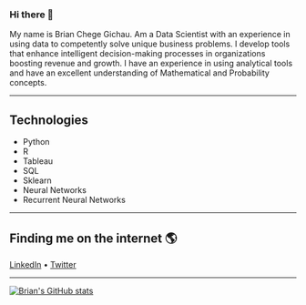 ### Hi there 👋

My name is Brian Chege Gichau. Am a Data Scientist with an experience in using data to competently solve unique business problems. I develop tools that enhance intelligent decision-making processes in organizations boosting revenue and growth. I have an experience in using analytical tools and have an excellent understanding of Mathematical and Probability concepts. 

----
## Technologies 
* Python
* R
* Tableau
* SQL
* Sklearn
* Neural Networks
* Recurrent Neural Networks
----
## Finding me on the internet 🌎
[LinkedIn](https://www.linkedin.com/in/brianchege567/) • [Twitter](https://twitter.com/B_chege567)

----
[![Brian's GitHub stats](https://github-readme-stats.vercel.app/api?username=BrianChegeGichau)](https://github.com/BrianChegeGichau/github-readme-stats)

<!--
**BrianChegeGichau/BrianChegeGichau** is a ✨ _special_ ✨ repository because its `README.md` (this file) appears on your GitHub profile.

Here are some ideas to get you started:

- 🔭 I’m currently working on ...
- 🌱 I’m currently learning ...
- 👯 I’m looking to collaborate on ...
- 🤔 I’m looking for help with ...
- 💬 Ask me about ...
- 📫 How to reach me: ...
- 😄 Pronouns: ...
- ⚡ Fun fact: ...
-->
